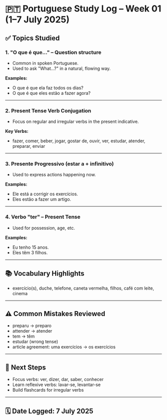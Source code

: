 # 🇵🇹 Portuguese Study Log – Week 01 (1–7 July 2025)

## ✅ Topics Studied

### 1. **"O que é que…"** – Question structure
- Common in spoken Portuguese.
- Used to ask "What…?" in a natural, flowing way.

**Examples:**
- O que é que ela faz todos os dias?
- O que é que eles estão a fazer agora?

---

### 2. **Present Tense Verb Conjugation**
- Focus on regular and irregular verbs in the present indicative.

**Key Verbs:**
- fazer, comer, beber, jogar, gostar de, ouvir, ver, estudar, atender, preparar, enviar

---

### 3. **Presente Progressivo (estar a + infinitivo)**
- Used to express actions happening now.

**Examples:**
- Ele está a corrigir os exercícios.
- Eles estão a fazer um artigo.

---

### 4. **Verbo "ter" – Present Tense**
- Used for possession, age, etc.

**Examples:**
- Eu tenho 15 anos.
- Eles têm 3 filhos.

---

## 📚 Vocabulary Highlights
- exercício(s), duche, telefone, caneta vermelha, filhos, café com leite, cinema

---

## ⚠️ Common Mistakes Reviewed
- preparu → preparo  
- attender → atender  
- tem → têm  
- estudar (wrong tense)  
- article agreement: uma exercícios → os exercícios

---

## 📌 Next Steps
- Focus verbs: ver, dizer, dar, saber, conhecer  
- Learn reflexive verbs: lavar-se, levantar-se  
- Build flashcards for irregular verbs

---

## 🗓️ Date Logged: 7 July 2025
